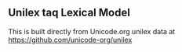 Unilex taq Lexical Model
----------------------

This is built directly from Unicode.org unilex data at
https://github.com/unicode-org/unilex
